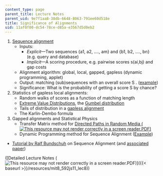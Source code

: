 ```yaml
---
content_type: page
parent_title: Lecture Notes
parent_uid: 9e7f1aa8-38db-6648-8063-791ee60d518e
title: Significance of Alignments
uid: 11af0f00-dc54-78ce-d85a-e3567d5d0eb2
---
```


1.  [Sequence alignment](http://www.ncbi.nlm.nih.gov/BLAST/tutorial/Altschul-1.html)
    *   Inputs:
        *   _Explicit_—Two sequences {a1, a2, ...., am} and {b1, b2, ...., bn} (e.g. query and database)
        *   _Implicit_—A scoring procedure, e.g. pairwise scores s(ai,bj) and gap costs
    *   Alignment algorithm: global, local, gapped, gapless (dynamic programming, applet)
    *   Output: matching (sub)sequences with an overall score S . ([example](http://en.wikipedia.org/wiki/File:Zinc-finger-dot-plot.png))
    *   Significance: What is the probability of getting a score S by chance?
2.  Statistics of gapless local alignments:
    *   Random walks of scores as a function of matching length
    *   [Extreme Value Distributions](http://mathworld.wolfram.com/ExtremeValueDistribution.html), the [Gumbel distribution](http://www.itl.nist.gov/div898/handbook/eda/section3/eda366g.htm)
    *   Tails of distribution in a [gapless alignment](http://online.itp.ucsb.edu/online/infobio01/altschul/)
    *   The Karlin-Dembo formula
3.  Gapped alignments and Statistical Physics
    *   Transfer Matrix method for [Directed Paths in Random Media (![This resource may not render correctly in a screen reader.](/images/inacessible.gif)PDF)](https://arxiv.org/pdf/cond-mat/9411022.pdf)
    *   Dynamic Programming method for Sequence Alignment ([Example](http://www.sbc.su.se/%7Eper/molbioinfo2001/dynprog/dynamic.html))

*   [Tutorial by Ralf Bundschuh](http://online.itp.ucsb.edu/online/infobio01/bundschuh/) on Sequence Alignment (and [associated paper](http://pre.aps.org/abstract/PRE/v65/i3/e031911))

([Detailed Lecture Notes (![This resource may not render correctly in a screen reader.](/images/inacessible.gif)PDF)]({{< baseurl >}}/resources/mit8_592js11_lec8))